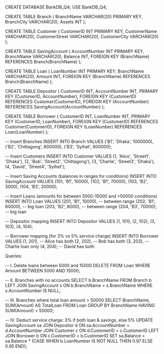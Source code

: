 CREATE DATABASE BankDB_Q4;
USE BankDB_Q4;

CREATE TABLE Branch (
    BranchName VARCHAR(20) PRIMARY KEY,
    BranchCity VARCHAR(20),
    Assets INT
);

CREATE TABLE Customer (
    CustomerID INT PRIMARY KEY,
    CustomerName VARCHAR(20),
    CustomerStreet VARCHAR(20),
    CustomerCity VARCHAR(20)
);

CREATE TABLE SavingAccount (
    AccountNumber INT PRIMARY KEY,
    BranchName VARCHAR(20),
    Balance INT,
    FOREIGN KEY (BranchName) REFERENCES Branch(BranchName)
);

CREATE TABLE Loan (
    LoanNumber INT PRIMARY KEY,
    BranchName VARCHAR(20),
    Amount INT,
    FOREIGN KEY (BranchName) REFERENCES Branch(BranchName)
);

CREATE TABLE Depositor (
    CustomerID INT,
    AccountNumber INT,
    PRIMARY KEY (CustomerID, AccountNumber),
    FOREIGN KEY (CustomerID) REFERENCES Customer(CustomerID),
    FOREIGN KEY (AccountNumber) REFERENCES SavingAccount(AccountNumber)
);

CREATE TABLE Borrower (
    CustomerID INT,
    LoanNumber INT,
    PRIMARY KEY (CustomerID, LoanNumber),
    FOREIGN KEY (CustomerID) REFERENCES Customer(CustomerID),
    FOREIGN KEY (LoanNumber) REFERENCES Loan(LoanNumber)
);

-- Insert Branches
INSERT INTO Branch VALUES
('B1', 'Dhaka', 1000000),
('B2', 'Chittagong', 800000),
('B3', 'Sylhet', 600000);

-- Insert Customers
INSERT INTO Customer VALUES
(1, 'Alice', 'Street1', 'Dhaka'),
(2, 'Bob', 'Street2', 'Chittagong'),
(3, 'Charlie', 'Street3', 'Dhaka'),
(4, 'David', 'Street4', 'Sylhet');

-- Insert Saving Accounts (balances in ranges for conditions)
INSERT INTO SavingAccount VALUES
(101, 'B1', 10000),
(102, 'B1', 70000),
(103, 'B2', 3000),
(104, 'B3', 20000);

-- Insert Loans (amounts for between 5000-15000 and >50000 conditions)
INSERT INTO Loan VALUES
(201, 'B1', 10000),    -- between range
(202, 'B1', 60000),    -- big loan
(203, 'B2', 8000),     -- between range
(204, 'B3', 70000);    -- big loan

-- Depositor mapping
INSERT INTO Depositor VALUES
(1, 101),
(2, 102),
(3, 103),
(4, 104);

-- Borrower mapping (for 3% vs 5% service charge)
INSERT INTO Borrower VALUES
(1, 201), -- Alice has both
(2, 202), -- Bob has both
(3, 203), -- Charlie loan only
(4, 204); -- David has both



Queries:

-- I. Delete loans between 5000 and 15000
DELETE FROM Loan
WHERE Amount BETWEEN 5000 AND 15000;

-- II. Branches with no accounts
SELECT b.BranchName
FROM Branch b
LEFT JOIN SavingAccount s ON b.BranchName = s.BranchName
WHERE s.AccountNumber IS NULL;

-- III. Branches where total loan amount > 50000
SELECT BranchName, SUM(Amount) AS TotalLoan
FROM Loan
GROUP BY BranchName
HAVING SUM(Amount) > 50000;

-- IV. Deduct service charge: 3% if both loan & savings, else 5%
UPDATE SavingAccount sa
JOIN Depositor d ON sa.AccountNumber = d.AccountNumber
JOIN Customer c ON d.CustomerID = c.CustomerID
LEFT JOIN Borrower b ON c.CustomerID = b.CustomerID
SET sa.Balance = sa.Balance * (CASE WHEN b.LoanNumber IS NOT NULL THEN 0.97 ELSE 0.95 END);
